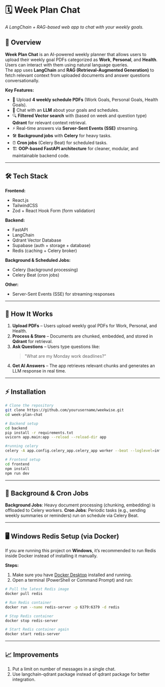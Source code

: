 # 🗓️ Week Plan Chat
*A LangChain + RAG-based web app to chat with your weekly goals.*

## 📌 Overview
**Week Plan Chat** is an AI-powered weekly planner that allows users to upload their weekly goal PDFs categorized as **Work**, **Personal**, and **Health**. Users can interact with them using natural language queries.  
The app uses **LangChain** and **RAG (Retrieval-Augmented Generation)** to fetch relevant context from uploaded documents and answer questions conversationally.

**Key Features:**
- 📂 Upload **4 weekly schedule PDFs** (Work Goals, Personal Goals, Health Goals).
- 💬 Chat with an **LLM** about your goals and schedules.
- 🔍 **Filtered Vector search** with (based on week and question type) **Qdrant** for relevant context retrieval.
- ⚡ Real-time answers via **Server-Sent Events (SSE)** streaming.
- 🛠️ **Background jobs** with **Celery** for heavy tasks.
- ⏰ **Cron jobs** (Celery Beat) for scheduled tasks.
- 🏗️ **OOP-based FastAPI architecture** for cleaner, modular, and maintainable backend code.
---

## 🛠️ Tech Stack

**Frontend:**
- React.js
- TailwindCSS
- Zod + React Hook Form (form validation)

**Backend:**
- FastAPI
- LangChain
- Qdrant Vector Database
- Supabase (auth + storage + database)
- Redis (caching + Celery broker)

**Background & Scheduled Jobs:**
- Celery (background processing)
- Celery Beat (cron jobs)

**Other:**
- Server-Sent Events (SSE) for streaming responses

---

## 🚀 How It Works
1. **Upload PDFs** – Users upload weekly goal PDFs for Work, Personal, and Health.
2. **Process & Store** – Documents are chunked, embedded, and stored in **Qdrant** for retrieval.
3. **Ask Questions** – Users type questions like:  
   > "What are my Monday work deadlines?"
4. **Get AI Answers** – The app retrieves relevant chunks and generates an LLM response in real time.

---

## ⚡ Installation

```bash
# Clone the repository
git clone https://github.com/yourusername/weekwise.git
cd week-plan-chat

# Backend setup
cd backend
pip install -r requirements.txt
uvicorn app.main:app --reload --reload-dir app

#running celery
celery -A app.config.celery_app.celery_app worker --beat --loglevel=info

# Frontend setup
cd frontend
npm install
npm run dev
```
---

## 📅 Background & Cron Jobs
**Background Jobs**: Heavy document processing (chunking, embedding) is offloaded to Celery workers.
**Cron Jobs**: Periodic tasks (e.g., sending weekly summaries or reminders) run on schedule via Celery Beat.

---

## 🖥️ Windows Redis Setup (via Docker)
If you are running this project on **Windows**, it’s recommended to run Redis inside Docker instead of installing it manually.

**Steps:**
1. Make sure you have [Docker Desktop](https://www.docker.com/products/docker-desktop/) installed and running.
2. Open a terminal (PowerShell or Command Prompt) and run:

```bash
# Pull the latest Redis image
docker pull redis

# Run Redis container
docker run --name redis-server -p 6379:6379 -d redis

# Stop Redis container
docker stop redis-server

# Start Redis container again
docker start redis-server
```

--- 
## 📈 Improvements
1. Put a limit on number of messages in a single chat.
2. Use langchain-qdrant package instead of qdrant package for better integration.


